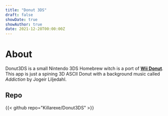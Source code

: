 ```yaml
---
title: "Donut 3DS"
draft: false
showDate: true
showAuthor: true
date: 2021-12-28T00:00:00Z
---
```


# About

Donut3DS is a small Nintendo 3DS Homebrew witch is a port of [**Wii Donut**](https://www.gamebrew.org/wiki/Wii_Donut). This app is just a spining 3D ASCII Donut with a background music called *Addiction* by Jogeir Liljedahl.

## Repo

{{< github repo="Killarexe/Donut3DS" >}}
